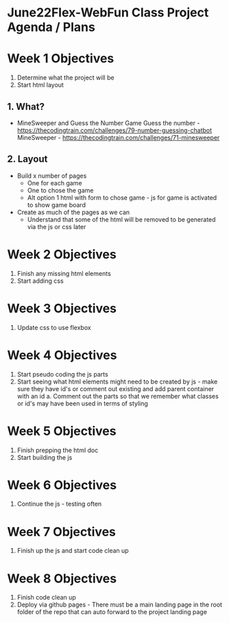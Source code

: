 # June22Flex-WebFun Class Project Agenda / Plans

# Week 1 Objectives
1. Determine what the project will be
2. Start html layout

## 1. What?
- MineSweeper and Guess the Number Game
Guess the number - https://thecodingtrain.com/challenges/79-number-guessing-chatbot
MineSweeper - https://thecodingtrain.com/challenges/71-minesweeper
## 2. Layout
- Build x number of pages
    - One for each game
    - One to chose the game
    - Alt option 1 html with form to chose game - js for game is activated to show game board
- Create as much of the pages as we can 
    - Understand that some of the html will be removed to be generated via the js or css later

# Week 2 Objectives
1. Finish any missing html elements
2. Start adding css

# Week 3 Objectives
1. Update css to use flexbox

# Week 4 Objectives
1. Start pseudo coding the js parts
2. Start seeing what html elements might need to be created by js - make sure they have id's or comment out existing and add parent container with an id
    a. Comment out the parts so that we remember what classes or id's may have been used in terms of styling

# Week 5 Objectives
1. Finish prepping the html doc 
2. Start building the js

# Week 6 Objectives
1. Continue the js - testing often

# Week 7 Objectives
1. Finish up the js and start code clean up

# Week 8 Objectives
1. Finish code clean up
2. Deploy via github pages - There must be a main landing page in the root folder of the repo that can auto forward to the project landing page

